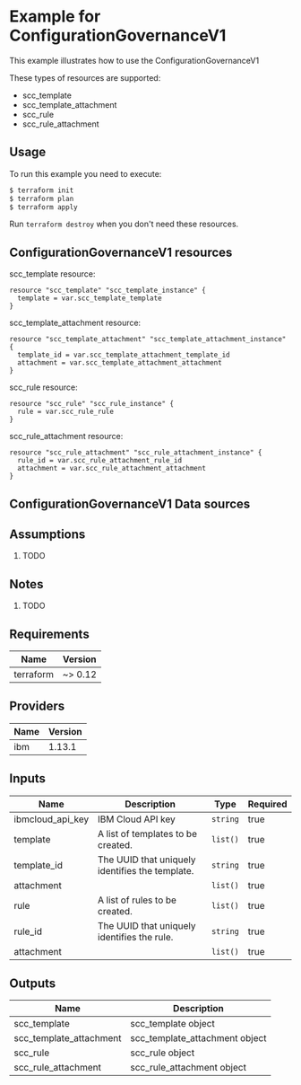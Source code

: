 # Example for ConfigurationGovernanceV1

This example illustrates how to use the ConfigurationGovernanceV1

These types of resources are supported:

* scc_template
* scc_template_attachment
* scc_rule
* scc_rule_attachment

## Usage

To run this example you need to execute:

```bash
$ terraform init
$ terraform plan
$ terraform apply
```

Run `terraform destroy` when you don't need these resources.


## ConfigurationGovernanceV1 resources

scc_template resource:

```hcl
resource "scc_template" "scc_template_instance" {
  template = var.scc_template_template
}
```
scc_template_attachment resource:

```hcl
resource "scc_template_attachment" "scc_template_attachment_instance" {
  template_id = var.scc_template_attachment_template_id
  attachment = var.scc_template_attachment_attachment
}
```
scc_rule resource:

```hcl
resource "scc_rule" "scc_rule_instance" {
  rule = var.scc_rule_rule
}
```
scc_rule_attachment resource:

```hcl
resource "scc_rule_attachment" "scc_rule_attachment_instance" {
  rule_id = var.scc_rule_attachment_rule_id
  attachment = var.scc_rule_attachment_attachment
}
```

## ConfigurationGovernanceV1 Data sources


## Assumptions

1. TODO

## Notes

1. TODO

## Requirements

| Name | Version |
|------|---------|
| terraform | ~> 0.12 |

## Providers

| Name | Version |
|------|---------|
| ibm | 1.13.1 |

## Inputs

| Name | Description | Type | Required |
|------|-------------|------|---------|
| ibmcloud\_api\_key | IBM Cloud API key | `string` | true |
| template | A list of templates to be created. | `list()` | true |
| template_id | The UUID that uniquely identifies the template. | `string` | true |
| attachment |  | `list()` | true |
| rule | A list of rules to be created. | `list()` | true |
| rule_id | The UUID that uniquely identifies the rule. | `string` | true |
| attachment |  | `list()` | true |

## Outputs

| Name | Description |
|------|-------------|
| scc_template | scc_template object |
| scc_template_attachment | scc_template_attachment object |
| scc_rule | scc_rule object |
| scc_rule_attachment | scc_rule_attachment object |
